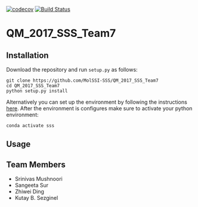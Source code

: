 [![codecov](https://codecov.io/gh/MolSSI-SSS/QM_2017_SSS_Team7/branch/master/graph/badge.svg)](https://codecov.io/gh/MolSSI-SSS/QM_2017_SSS_Team7)
[![Build Status](https://travis-ci.org/SrinivasMushnoori/QM_2017_SSS_Team7.svg?branch=master)](https://travis-ci.org/SrinivasMushnoori/QM_2017_SSS_Team7)

# QM_2017_SSS_Team7

## Installation
Download the repository and run `setup.py` as follows:
```
git clone https://github.com/MolSSI-SSS/QM_2017_SSS_Team7
cd QM_2017_SSS_Team7
python setup.py install
```
Alternatively you can set up the environment by following the instructions [here](https://molssi-sss.github.io/Logistics_SSS_2017/Setup.html). After the environment is configures make sure to activate your python environment:

```python
conda activate sss
```

## Usage

## Team Members
- Srinivas Mushnoori
- Sangeeta Sur
- Zhiwei Ding
- Kutay B. Sezginel
